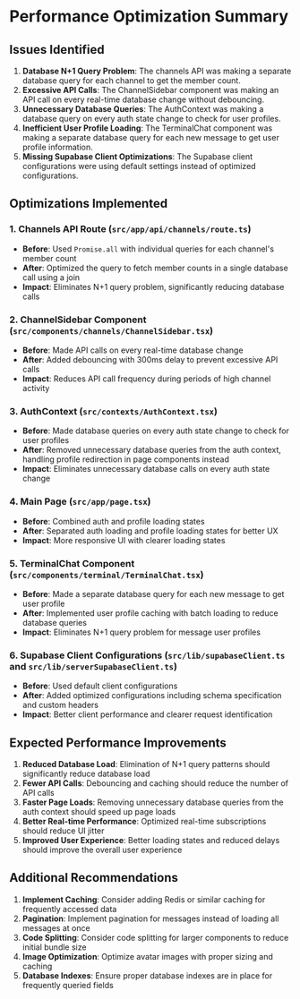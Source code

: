 # Performance Optimization Summary

## Issues Identified
1. **Database N+1 Query Problem**: The channels API was making a separate database query for each channel to get the member count.
2. **Excessive API Calls**: The ChannelSidebar component was making an API call on every real-time database change without debouncing.
3. **Unnecessary Database Queries**: The AuthContext was making a database query on every auth state change to check for user profiles.
4. **Inefficient User Profile Loading**: The TerminalChat component was making a separate database query for each new message to get user profile information.
5. **Missing Supabase Client Optimizations**: The Supabase client configurations were using default settings instead of optimized configurations.

## Optimizations Implemented

### 1. Channels API Route (`src/app/api/channels/route.ts`)
- **Before**: Used `Promise.all` with individual queries for each channel's member count
- **After**: Optimized the query to fetch member counts in a single database call using a join
- **Impact**: Eliminates N+1 query problem, significantly reducing database calls

### 2. ChannelSidebar Component (`src/components/channels/ChannelSidebar.tsx`)
- **Before**: Made API calls on every real-time database change
- **After**: Added debouncing with 300ms delay to prevent excessive API calls
- **Impact**: Reduces API call frequency during periods of high channel activity

### 3. AuthContext (`src/contexts/AuthContext.tsx`)
- **Before**: Made database queries on every auth state change to check for user profiles
- **After**: Removed unnecessary database queries from the auth context, handling profile redirection in page components instead
- **Impact**: Eliminates unnecessary database calls on every auth state change

### 4. Main Page (`src/app/page.tsx`)
- **Before**: Combined auth and profile loading states
- **After**: Separated auth loading and profile loading states for better UX
- **Impact**: More responsive UI with clearer loading states

### 5. TerminalChat Component (`src/components/terminal/TerminalChat.tsx`)
- **Before**: Made a separate database query for each new message to get user profile
- **After**: Implemented user profile caching with batch loading to reduce database queries
- **Impact**: Eliminates N+1 query problem for message user profiles

### 6. Supabase Client Configurations (`src/lib/supabaseClient.ts` and `src/lib/serverSupabaseClient.ts`)
- **Before**: Used default client configurations
- **After**: Added optimized configurations including schema specification and custom headers
- **Impact**: Better client performance and clearer request identification

## Expected Performance Improvements
1. **Reduced Database Load**: Elimination of N+1 query patterns should significantly reduce database load
2. **Fewer API Calls**: Debouncing and caching should reduce the number of API calls
3. **Faster Page Loads**: Removing unnecessary database queries from the auth context should speed up page loads
4. **Better Real-time Performance**: Optimized real-time subscriptions should reduce UI jitter
5. **Improved User Experience**: Better loading states and reduced delays should improve the overall user experience

## Additional Recommendations
1. **Implement Caching**: Consider adding Redis or similar caching for frequently accessed data
2. **Pagination**: Implement pagination for messages instead of loading all messages at once
3. **Code Splitting**: Consider code splitting for larger components to reduce initial bundle size
4. **Image Optimization**: Optimize avatar images with proper sizing and caching
5. **Database Indexes**: Ensure proper database indexes are in place for frequently queried fields